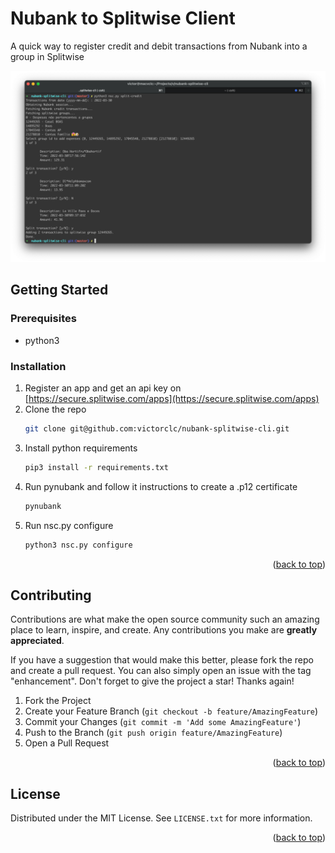 # Nubank to Splitwise Client

A quick way to register credit and debit transactions from Nubank into a group in Splitwise

![Screenshot](demo.png)

## Getting Started

### Prerequisites

- python3

### Installation

1. Register an app and get an api key on [https://secure.splitwise.com/apps](https://secure.splitwise.com/apps)
2. Clone the repo
   ```sh
   git clone git@github.com:victorclc/nubank-splitwise-cli.git
   ```
3. Install python requirements
   ```sh
   pip3 install -r requirements.txt
   ```
4. Run pynubank and follow it instructions to create a .p12 certificate
   ```sh
   pynubank
   ```
5. Run nsc.py configure
    ```sh
   python3 nsc.py configure
   ```

<p align="right">(<a href="#top">back to top</a>)</p>

<!-- USAGE EXAMPLES -->

## Contributing

Contributions are what make the open source community such an amazing place to learn, inspire, and create. Any
contributions you make are **greatly appreciated**.

If you have a suggestion that would make this better, please fork the repo and create a pull request. You can also
simply open an issue with the tag "enhancement". Don't forget to give the project a star! Thanks again!

1. Fork the Project
2. Create your Feature Branch (`git checkout -b feature/AmazingFeature`)
3. Commit your Changes (`git commit -m 'Add some AmazingFeature'`)
4. Push to the Branch (`git push origin feature/AmazingFeature`)
5. Open a Pull Request

<p align="right">(<a href="#top">back to top</a>)</p>



<!-- LICENSE -->

## License

Distributed under the MIT License. See `LICENSE.txt` for more information.

<p align="right">(<a href="#top">back to top</a>)</p>




<!-- ACKNOWLEDGMENTS -->

